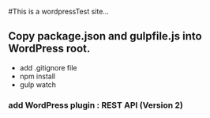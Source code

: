 #This is a wordpressTest site...

## Copy package.json and gulpfile.js into WordPress root.

- add .gitignore file
- npm install
- gulp watch

### add WordPress plugin : REST API (Version 2)
